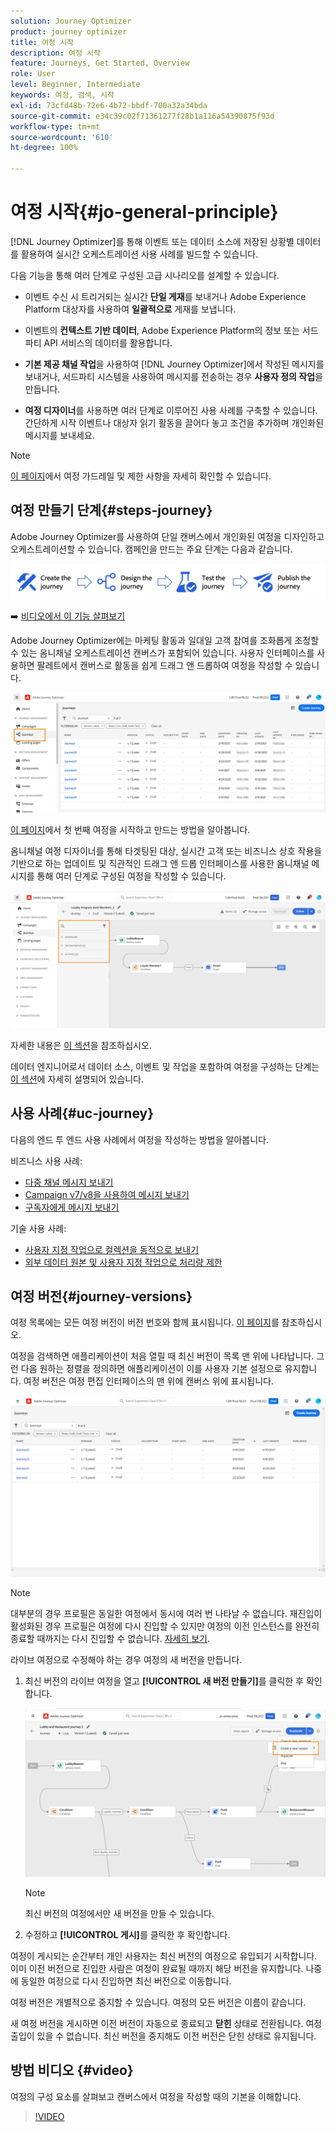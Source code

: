 ```yaml
---
solution: Journey Optimizer
product: journey optimizer
title: 여정 시작
description: 여정 시작
feature: Journeys, Get Started, Overview
role: User
level: Beginner, Intermediate
keywords: 여정, 검색, 시작
exl-id: 73cfd48b-72e6-4b72-bbdf-700a32a34bda
source-git-commit: e34c39c02f71361277f28b1a116a54390875f93d
workflow-type: tm+mt
source-wordcount: '610'
ht-degree: 100%

---
```



# 여정 시작{#jo-general-principle}

[!DNL Journey Optimizer]를 통해 이벤트 또는 데이터 소스에 저장된 상황별 데이터를 활용하여 실시간 오케스트레이션 사용 사례를 빌드할 수 있습니다.

다음 기능을 통해 여러 단계로 구성된 고급 시나리오를 설계할 수 있습니다.

* 이벤트 수신 시 트리거되는 실시간 **단일 게재**&#x200B;를 보내거나 Adobe Experience Platform 대상자를 사용하여 **일괄적으로** 게재를 보냅니다.

* 이벤트의 **컨텍스트 기반 데이터**, Adobe Experience Platform의 정보 또는 서드파티 API 서비스의 데이터를 활용합니다.

* **기본 제공 채널 작업**&#x200B;을 사용하여 [!DNL Journey Optimizer]에서 작성된 메시지를 보내거나, 서드파티 시스템을 사용하여 메시지를 전송하는 경우 **사용자 정의 작업**&#x200B;을 만듭니다.

* **여정 디자이너**&#x200B;를 사용하면 여러 단계로 이루어진 사용 사례를 구축할 수 있습니다. 간단하게 시작 이벤트나 대상자 읽기 활동을 끌어다 놓고 조건을 추가하며 개인화된 메시지를 보내세요.

>[!NOTE]
>
>[이 페이지](../start/guardrails.md)에서 여정 가드레일 및 제한 사항을 자세히 확인할 수 있습니다.

## 여정 만들기 단계{#steps-journey}

Adobe Journey Optimizer를 사용하여 단일 캔버스에서 개인화된 여정을 디자인하고 오케스트레이션할 수 있습니다. 캠페인을 만드는 주요 단계는 다음과 같습니다.

![](assets/journey-creation-process.png)

➡️ [비디오에서 이 기능 살펴보기](#video)

Adobe Journey Optimizer에는 마케팅 활동과 일대일 고객 참여를 조화롭게 조정할 수 있는 옴니채널 오케스트레이션 캔버스가 포함되어 있습니다. 사용자 인터페이스를 사용하면 팔레트에서 캔버스로 활동을 쉽게 드래그 앤 드롭하여 여정을 작성할 수 있습니다.

![](assets/interface-journeys.png)

[이 페이지](journey-gs.md)에서 첫 번째 여정을 시작하고 만드는 방법을 알아봅니다.

옴니채널 여정 디자이너를 통해 타겟팅된 대상, 실시간 고객 또는 비즈니스 상호 작용을 기반으로 하는 업데이트 및 직관적인 드래그 앤 드롭 인터페이스를 사용한 옴니채널 메시지를 통해 여러 단계로 구성된 여정을 작성할 수 있습니다.

![](assets/journey38.png)

자세한 내용은 [이 섹션](using-the-journey-designer.md)을 참조하십시오.

데이터 엔지니어로서 데이터 소스, 이벤트 및 작업을 포함하여 여정을 구성하는 단계는 [이 섹션](../configuration/about-data-sources-events-actions.md)에 자세히 설명되어 있습니다.


## 사용 사례{#uc-journey}

다음의 엔드 투 엔드 사용 사례에서 여정을 작성하는 방법을 알아봅니다.

비즈니스 사용 사례:

* [다중 채널 메시지 보내기](journeys-uc.md)
* [Campaign v7/v8을 사용하여 메시지 보내기](ajo-ac.md)
* [구독자에게 메시지 보내기](message-to-subscribers-uc.md)

기술 사용 사례:

* [사용자 지정 작업으로 컬렉션을 동적으로 보내기](collections.md)
* [외부 데이터 원본 및 사용자 지정 작업으로 처리량 제한](limit-throughput.md)

## 여정 버전{#journey-versions}

여정 목록에는 모든 여정 버전이 버전 번호와 함께 표시됩니다. [이 페이지](../building-journeys/using-the-journey-designer.md)를 참조하십시오.

여정을 검색하면 애플리케이션이 처음 열릴 때 최신 버전이 목록 맨 위에 나타납니다. 그런 다음 원하는 정렬을 정의하면 애플리케이션이 이를 사용자 기본 설정으로 유지합니다. 여정 버전은 여정 편집 인터페이스의 맨 위에 캔버스 위에 표시됩니다.

![](assets/journeyversions1.png)

>[!NOTE]
>
>대부분의 경우 프로필은 동일한 여정에서 동시에 여러 번 나타날 수 없습니다. 재진입이 활성화된 경우 프로필은 여정에 다시 진입할 수 있지만 여정의 이전 인스턴스를 완전히 종료할 때까지는 다시 진입할 수 없습니다. [자세히 보기](end-journey.md).

라이브 여정으로 수정해야 하는 경우 여정의 새 버전을 만듭니다.

1. 최신 버전의 라이브 여정을 열고 **[!UICONTROL 새 버전 만들기]**&#x200B;를 클릭한 후 확인합니다.

   ![](assets/journeyversions2.png)

   >[!NOTE]
   >
   >최신 버전의 여정에서만 새 버전을 만들 수 있습니다.

1. 수정하고 **[!UICONTROL 게시]**&#x200B;를 클릭한 후 확인합니다.

여정이 게시되는 순간부터 개인 사용자는 최신 버전의 여정으로 유입되기 시작합니다. 이미 이전 버전으로 진입한 사람은 여정이 완료될 때까지 해당 버전을 유지합니다. 나중에 동일한 여정으로 다시 진입하면 최신 버전으로 이동합니다.

여정 버전은 개별적으로 중지할 수 있습니다. 여정의 모든 버전은 이름이 같습니다.

새 여정 버전을 게시하면 이전 버전이 자동으로 종료되고 **닫힌** 상태로 전환됩니다. 여정 출입이 있을 수 없습니다. 최신 버전을 중지해도 이전 버전은 닫힌 상태로 유지됩니다.

## 방법 비디오 {#video}

여정의 구성 요소를 살펴보고 캔버스에서 여정을 작성할 때의 기본을 이해합니다.

>[!VIDEO](https://video.tv.adobe.com/v/3424996?quality=12)
